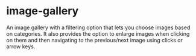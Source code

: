 # image-gallery

An image gallery with a filtering option that lets you choose images based on categories. It also provides the option to enlarge images when clicking on them and then navigating to the previous/next image using clicks or arrow keys.
